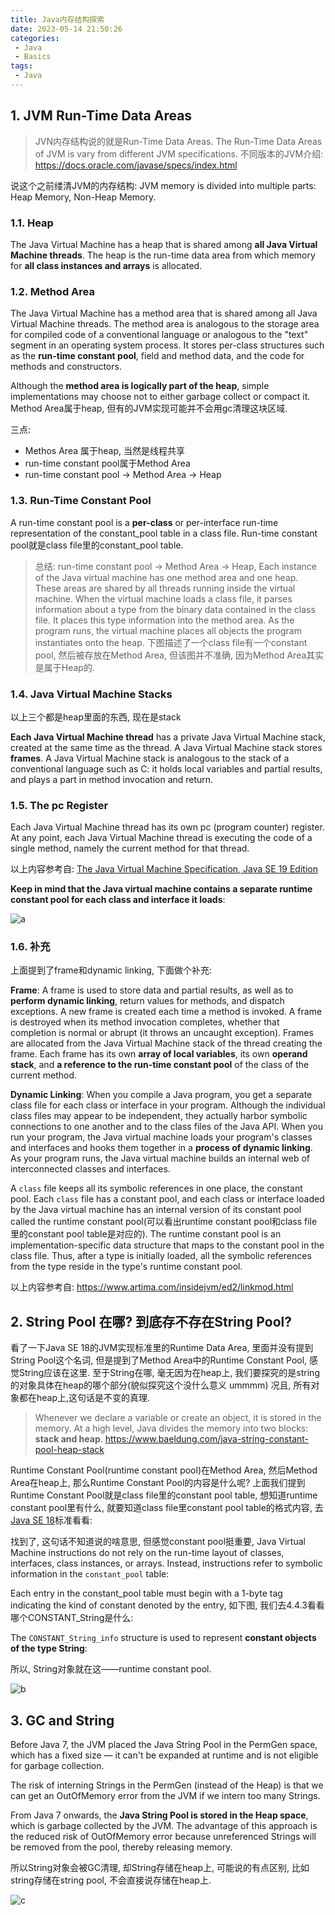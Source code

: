 ```yaml
---
title: Java内存结构探索
date: 2023-05-14 21:50:26
categories:
 - Java
 - Basics
tags:
 - Java
---
```




## 1. JVM Run-Time Data Areas

> JVN内存结构说的就是Run-Time Data Areas. The Run-Time Data Areas of JVM is vary from different JVM specifications. 不同版本的JVM介绍: https://docs.oracle.com/javase/specs/index.html

说这个之前缕清JVM的内存结构: JVM memory is divided into multiple parts: Heap Memory, Non-Heap Memory.

### 1.1. Heap

The Java Virtual Machine has a heap that is shared among **all Java Virtual Machine threads**. The heap is the run-time data area from which memory for **all class instances and arrays** is allocated.

### 1.2. Method Area

The Java Virtual Machine has a method area that is shared among all Java Virtual Machine threads. The method area is analogous to the storage area for compiled code of a conventional language or analogous to the "text" segment in an operating system process. It stores per-class structures such as the **run-time constant pool**, field and method data, and the code for methods and constructors. 

Although the **method area is logically part of the heap**, simple implementations may choose not to either garbage collect or compact it. Method Area属于heap, 但有的JVM实现可能并不会用gc清理这块区域. 

三点:
- Methos Area 属于heap, 当然是线程共享
- run-time constant pool属于Method Area
- run-time constant pool -> Method Area -> Heap

### 1.3. Run-Time Constant Pool

A run-time constant pool is a **per-class** or per-interface run-time representation of the constant_pool table in a class file. Run-time constant pool就是class file里的constant_pool table. 

> 总结: run-time constant pool -> Method Area -> Heap, Each instance of the Java virtual machine has one method area and one heap. These areas are shared by all threads running inside the virtual machine. When the virtual machine loads a class file, it parses information about a type from the binary data contained in the class file. It places this type information into the method area. As the program runs, the virtual machine places all objects the program instantiates onto the heap. 下图描述了一个class file有一个constant pool, 然后被存放在Method Area, 但该图并不准确, 因为Method Area其实是属于Heap的. 

### 1.4. Java Virtual Machine Stacks

以上三个都是heap里面的东西, 现在是stack

**Each Java Virtual Machine thread** has a private Java Virtual Machine stack, created at the same time as the thread. A Java Virtual Machine stack stores **frames**. A Java Virtual Machine stack is analogous to the stack of a conventional language such as C: it holds local variables and partial results, and plays a part in method invocation and return.  

### 1.5. The pc Register

Each Java Virtual Machine thread has its own pc (program counter) register. At any point, each Java Virtual Machine thread is executing the code of a single method, namely the current method for that thread. 


以上内容参考自: [The Java Virtual Machine Specification, Java SE 19 Edition](https://docs.oracle.com/javase/specs/jvms/se19/html/jvms-2.html#jvms-2.5)

**Keep in mind that the Java virtual machine contains a separate runtime constant pool for each class and interface it loads**:

![a](a.png)

### 1.6. 补充

上面提到了frame和dynamic linking, 下面做个补充:

**Frame**: A frame is used to store data and partial results, as well as to **perform dynamic linking**, return values for methods, and dispatch exceptions. A new frame is created each time a method is invoked. A frame is destroyed when its method invocation completes, whether that completion is normal or abrupt (it throws an uncaught exception). Frames are allocated from the Java Virtual Machine stack of the thread creating the frame. Each frame has its own **array of local variables**, its own **operand stack**, and **a reference to the run-time constant pool** of the class of the current method.

**Dynamic Linking**: When you compile a Java program, you get a separate class file for each class or interface in your program. Although the individual class files may appear to be independent, they actually harbor symbolic connections to one another and to the class files of the Java API. When you run your program, the Java virtual machine loads your program's classes and interfaces and hooks them together in a **process of dynamic linking**. As your program runs, the Java virtual machine builds an internal web of interconnected classes and interfaces. 

A `class` file keeps all its symbolic references in one place, the constant pool. Each `class` file has a constant pool, and each class or interface loaded by the Java virtual machine has an internal version of its constant pool called the runtime constant pool(可以看出runtime constant pool和class file里的constant pool table是对应的). The runtime constant pool is an implementation-specific data structure that maps to the constant pool in the class file. Thus, after a type is initially loaded, all the symbolic references from the type reside in the type's runtime constant pool.


以上内容参考自: https://www.artima.com/insidejvm/ed2/linkmod.html

## 2. String Pool 在哪? 到底存不存在String Pool?

看了一下Java SE 18的JVM实现标准里的Runtime Data Area, 里面并没有提到String Pool这个名词, 但是提到了Method Area中的Runtime Constant Pool, 感觉String应该在这里. 至于String在哪, 毫无因为在heap上, 我们要探究的是string的对象具体在heap的哪个部分(貌似探究这个没什么意义 ummmm) 况且, 所有对象都在heap上,这句话是不变的真理. 

> Whenever we declare a variable or create an object, it is stored in the memory. At a high level, Java divides the memory into two blocks: **stack and heap**. https://www.baeldung.com/java-string-constant-pool-heap-stack

Runtime Constant Pool(runtime constant pool)在Method Area, 然后Method Area在heap上, 那么Runtime Constant Pool的内容是什么呢? 上面我们提到Runtime Constant Pool就是class file里的constant pool table, 想知道runtime constant pool里有什么, 就要知道class file里constant pool table的格式内容, 去[Java SE 18](https://docs.oracle.com/javase/specs/jvms/se19/html/jvms-4.html#jvms-4.4)标准看看:

找到了, 这句话不知道说的啥意思, 但感觉constant pool挺重要, 
Java Virtual Machine instructions do not rely on the run-time layout of classes, interfaces, class instances, or arrays. Instead, instructions refer to symbolic information in the `constant_pool` table: 

Each entry in the constant_pool table must begin with a 1-byte tag indicating the kind of constant denoted by the entry, 如下图, 我们去4.4.3看看哪个CONSTANT_String是什么:

The `CONSTANT_String_info` structure is used to represent **constant objects of the type String**:

所以, String对象就在这——runtime constant pool.

![b](b.png)

## 3. GC and String

Before Java 7, the JVM placed the Java String Pool in the PermGen space, which has a fixed size — it can't be expanded at runtime and is not eligible for garbage collection.

The risk of interning Strings in the PermGen (instead of the Heap) is that we can get an OutOfMemory error from the JVM if we intern too many Strings.

From Java 7 onwards, the **Java String Pool is stored in the Heap space**, which is garbage collected by the JVM. The advantage of this approach is the reduced risk of OutOfMemory error because unreferenced Strings will be removed from the pool, thereby releasing memory. 


所以String对象会被GC清理, 却String存储在heap上, 可能说的有点区别, 比如string存储在string pool, 不会直接说存储在heap上. 

![c](c.png)